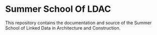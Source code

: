 # Summer School Of LDAC
This repository contains the documentation and source of the Summer School of Linked Data in Architecture and Construction.
